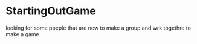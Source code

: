 # StartingOutGame
looking for some poeple that are new to make a group and wrk togethre to make a game
